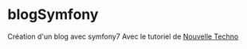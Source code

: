# blogSymfony
Création d'un blog avec symfony7
Avec le tutoriel de [Nouvelle Techno](https://www.youtube.com/watch?v=isyfqqizOGI&list=PLBq3aRiVuwywmwPHz0BzPFvH0P-37mH8K&index=1)

